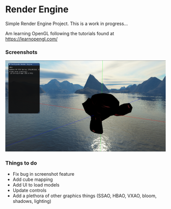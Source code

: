 # Render Engine

Simple Render Engine Project. This is a work in progress...

Am learning OpenGL following the tutorials found at https://learnopengl.com/

### Screenshots
![Cube Render](./screenshots/render_screenshot.png)


### Things to do
- Fix bug in screenshot feature
- Add cube mapping
- Add UI to load models
- Update controls
- Add a plethora of other graphics things (SSAO, HBAO, VXAO, bloom, shadows, lighting)